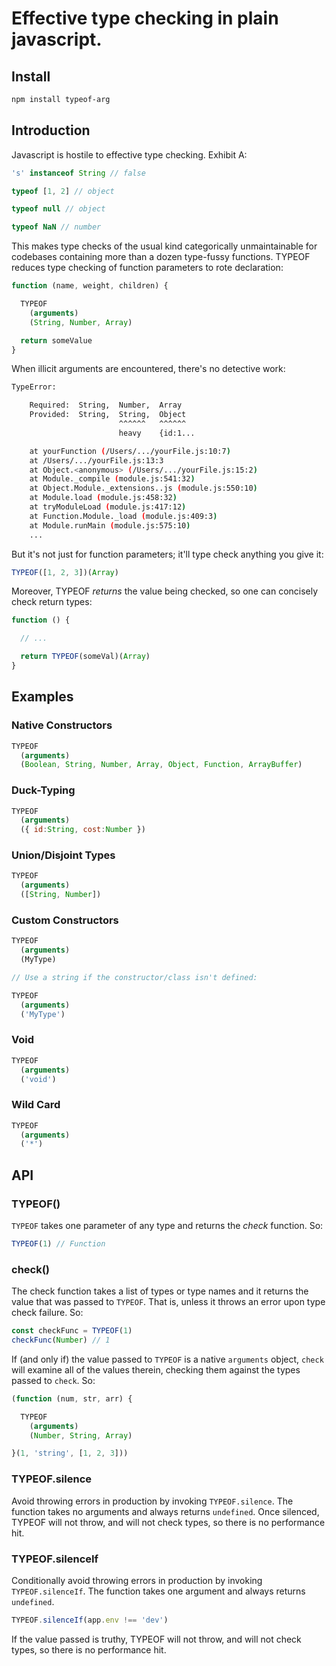 # Effective type checking in plain javascript.

## Install

```sh
npm install typeof-arg
```

## Introduction

Javascript is hostile to effective type checking. Exhibit A:

```js
's' instanceof String // false
```

```js
typeof [1, 2] // object
```

```js
typeof null // object
```

```js
typeof NaN // number
```

This makes type checks of the usual kind categorically unmaintainable for codebases containing more than a dozen type-fussy functions. TYPEOF reduces type checking of function parameters to rote declaration:

```js
function (name, weight, children) {

  TYPEOF
    (arguments)
    (String, Number, Array)

  return someValue
}
```

When illicit arguments are encountered, there's no detective work:

```sh
TypeError:

    Required:  String,  Number,  Array
    Provided:  String,  String,  Object
                        ^^^^^^   ^^^^^^
                        heavy    {id:1...

    at yourFunction (/Users/.../yourFile.js:10:7)
    at /Users/.../yourFile.js:13:3
    at Object.<anonymous> (/Users/.../yourFile.js:15:2)
    at Module._compile (module.js:541:32)
    at Object.Module._extensions..js (module.js:550:10)
    at Module.load (module.js:458:32)
    at tryModuleLoad (module.js:417:12)
    at Function.Module._load (module.js:409:3)
    at Module.runMain (module.js:575:10)
    ...
```

But it's not just for function parameters; it'll type check anything you give it:

```js
TYPEOF([1, 2, 3])(Array)
```

Moreover, TYPEOF *returns* the value being checked, so one can concisely check return types:

```js
function () {

  // ...

  return TYPEOF(someVal)(Array)
}
```

## Examples
### Native Constructors
```js
TYPEOF
  (arguments)
  (Boolean, String, Number, Array, Object, Function, ArrayBuffer)
```

### Duck-Typing
```js
TYPEOF
  (arguments)
  ({ id:String, cost:Number })
```

### Union/Disjoint Types
```js
TYPEOF
  (arguments)
  ([String, Number])
```

### Custom Constructors
```js
TYPEOF
  (arguments)
  (MyType)

// Use a string if the constructor/class isn't defined:

TYPEOF
  (arguments)
  ('MyType')
```

### Void
```js
TYPEOF
  (arguments)
  ('void')
```

### Wild Card
```js
TYPEOF
  (arguments)
  ('*')
```

## API
### TYPEOF()
```TYPEOF``` takes one parameter of any type and returns the *check* function. So:

```js
TYPEOF(1) // Function
```

### check()
The check function takes a list of types or type names and it returns the value that was passed to `TYPEOF`. That is, unless it throws an error upon type check failure. So:

```js
const checkFunc = TYPEOF(1)
checkFunc(Number) // 1
```

If (and only if) the value passed to `TYPEOF` is a native `arguments` object, `check` will examine all of the values therein, checking them against the types passed to `check`. So:

```js
(function (num, str, arr) {

  TYPEOF
    (arguments)
    (Number, String, Array)

}(1, 'string', [1, 2, 3]))
```

### TYPEOF.silence
Avoid throwing errors in production by invoking `TYPEOF.silence`. The function takes no arguments and always returns `undefined`. Once silenced, TYPEOF will not throw, and will not check types, so there is no performance hit.

### TYPEOF.silenceIf
Conditionally avoid throwing errors in production by invoking `TYPEOF.silenceIf`. The function takes one argument and always returns `undefined`.

```js
TYPEOF.silenceIf(app.env !== 'dev')
```

If the value passed is truthy, TYPEOF will not throw, and will not check types, so there is no performance hit.
